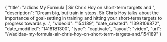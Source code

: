{
    "title": "adidas My Formula | Sir Chris Hoy on short-term targets and ",
    "description": "Dream big, but train in steps. Sir Chris Hoy talks about the importance of goal-setting in training and hitting your short-term targets to progress towards y...",
    "videoid": "154189",
    "date_created": "1398106872",
    "date_modified": "1418181300",
    "type": "captivate",
    "layout": "video",
    "url": "\/v\/adidas-my-formula-sir-chris-hoy-on-short-term-targets-and\/154189"
}